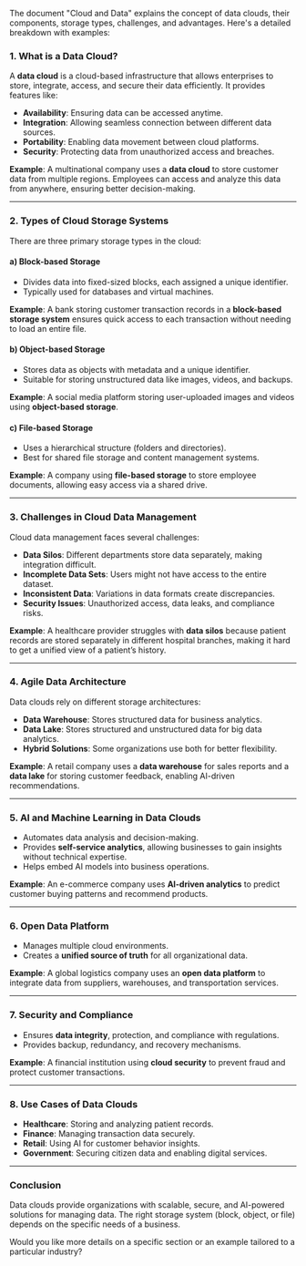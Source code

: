 The document "Cloud and Data" explains the concept of data clouds, their components, storage types, challenges, and advantages. Here's a detailed breakdown with examples:

### **1. What is a Data Cloud?**

A **data cloud** is a cloud-based infrastructure that allows enterprises to store, integrate, access, and secure their data efficiently. It provides features like:

- **Availability**: Ensuring data can be accessed anytime.
- **Integration**: Allowing seamless connection between different data sources.
- **Portability**: Enabling data movement between cloud platforms.
- **Security**: Protecting data from unauthorized access and breaches.

**Example**: A multinational company uses a **data cloud** to store customer data from multiple regions. Employees can access and analyze this data from anywhere, ensuring better decision-making.

---

### **2. Types of Cloud Storage Systems**

There are three primary storage types in the cloud:

#### **a) Block-based Storage**

- Divides data into fixed-sized blocks, each assigned a unique identifier.
- Typically used for databases and virtual machines.

**Example**: A bank storing customer transaction records in a **block-based storage system** ensures quick access to each transaction without needing to load an entire file.

#### **b) Object-based Storage**

- Stores data as objects with metadata and a unique identifier.
- Suitable for storing unstructured data like images, videos, and backups.

**Example**: A social media platform storing user-uploaded images and videos using **object-based storage**.

#### **c) File-based Storage**

- Uses a hierarchical structure (folders and directories).
- Best for shared file storage and content management systems.

**Example**: A company using **file-based storage** to store employee documents, allowing easy access via a shared drive.

---

### **3. Challenges in Cloud Data Management**

Cloud data management faces several challenges:

- **Data Silos**: Different departments store data separately, making integration difficult.
- **Incomplete Data Sets**: Users might not have access to the entire dataset.
- **Inconsistent Data**: Variations in data formats create discrepancies.
- **Security Issues**: Unauthorized access, data leaks, and compliance risks.

**Example**: A healthcare provider struggles with **data silos** because patient records are stored separately in different hospital branches, making it hard to get a unified view of a patient’s history.

---

### **4. Agile Data Architecture**

Data clouds rely on different storage architectures:

- **Data Warehouse**: Stores structured data for business analytics.
- **Data Lake**: Stores structured and unstructured data for big data analytics.
- **Hybrid Solutions**: Some organizations use both for better flexibility.

**Example**: A retail company uses a **data warehouse** for sales reports and a **data lake** for storing customer feedback, enabling AI-driven recommendations.

---

### **5. AI and Machine Learning in Data Clouds**

- Automates data analysis and decision-making.
- Provides **self-service analytics**, allowing businesses to gain insights without technical expertise.
- Helps embed AI models into business operations.

**Example**: An e-commerce company uses **AI-driven analytics** to predict customer buying patterns and recommend products.

---

### **6. Open Data Platform**

- Manages multiple cloud environments.
- Creates a **unified source of truth** for all organizational data.

**Example**: A global logistics company uses an **open data platform** to integrate data from suppliers, warehouses, and transportation services.

---

### **7. Security and Compliance**

- Ensures **data integrity**, protection, and compliance with regulations.
- Provides backup, redundancy, and recovery mechanisms.

**Example**: A financial institution using **cloud security** to prevent fraud and protect customer transactions.

---

### **8. Use Cases of Data Clouds**

- **Healthcare**: Storing and analyzing patient records.
- **Finance**: Managing transaction data securely.
- **Retail**: Using AI for customer behavior insights.
- **Government**: Securing citizen data and enabling digital services.

---

### **Conclusion**

Data clouds provide organizations with scalable, secure, and AI-powered solutions for managing data. The right storage system (block, object, or file) depends on the specific needs of a business.

Would you like more details on a specific section or an example tailored to a particular industry?